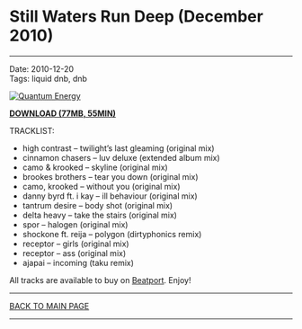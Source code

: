 # Still Waters Run Deep (December 2010)

----

Date: 2010-12-20    
Tags: liquid dnb, dnb    

[![Quantum Energy](https://drive.google.com/uc?export=download&id=0BzB_BNja1f1KY1B2aWhMT0syRTg)](https://drive.google.com/uc?export=download&id=0B_4_ynm06YZIamVCUS12TW1haHM)

<!-- DOWNLOAD LINK -->
[**DOWNLOAD (77MB, 55MIN)**](https://drive.google.com/file/d/0B_4_ynm06YZIamVCUS12TW1haHM/edit?usp=sharing)

TRACKLIST:  

* high contrast – twilight’s last gleaming (original mix)
* cinnamon chasers – luv deluxe (extended album mix)
* camo & krooked – skyline (original mix)
* brookes brothers – tear you down (original mix)
* camo, krooked – without you (original mix)
* danny byrd ft. i kay – ill behaviour (original mix)
* tantrum desire – body shot (original mix)
* delta heavy – take the stairs (original mix)
* spor – halogen (original mix)
* shockone ft. reija – polygon (dirtyphonics remix)
* receptor – girls (original mix)
* receptor – ass (original mix)
* ajapai – incoming (taku remix)

All tracks are available to buy on <a href="http://beatport.com" target="_blank">Beatport</a>.
Enjoy!

----

[BACK TO MAIN PAGE](./README.md)

----